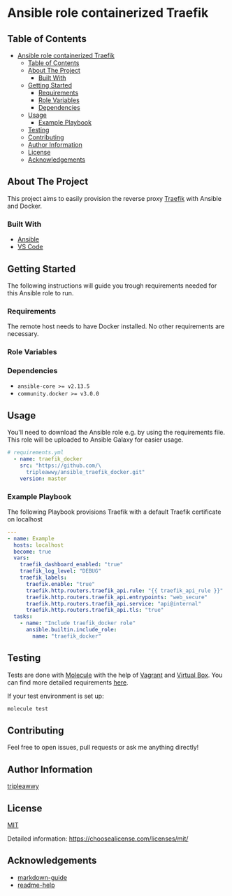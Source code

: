 # Ansible role containerized Traefik

<!-- TABLE OF CONTENTS -->
## Table of Contents

- [Ansible role containerized Traefik](#ansible-role-containerized-traefik)
  - [Table of Contents](#table-of-contents)
  - [About The Project](#about-the-project)
    - [Built With](#built-with)
  - [Getting Started](#getting-started)
    - [Requirements](#requirements)
    - [Role Variables](#role-variables)
    - [Dependencies](#dependencies)
  - [Usage](#usage)
    - [Example Playbook](#example-playbook)
  - [Testing](#testing)
  - [Contributing](#contributing)
  - [Author Information](#author-information)
  - [License](#license)
  - [Acknowledgements](#acknowledgements)

<!-- ABOUT THE PROJECT -->
## About The Project

This project aims to easily provision the reverse proxy [Traefik][traefik_url] with Ansible and Docker.

### Built With

- [Ansible][ansible_url]
- [VS Code][code_url]

<!-- GETTING STARTED -->
## Getting Started

The following instructions will guide you trough requirements needed for this Ansible role to run.

### Requirements
The remote host needs to have Docker installed. No other requirements are necessary.
### Role Variables
### Dependencies
- `ansible-core >= v2.13.5`
- `community.docker >= v3.0.0`

<!-- USAGE -->
## Usage
You'll need to download the Ansible role e.g. by using the requirements file. This role will be uploaded to Ansible Galaxy for easier usage.
```yaml
# requirements.yml
  - name: traefik_docker
    src: "https://github.com/\
      tripleawwy/ansible_traefik_docker.git"
    version: master
```

### Example Playbook
The following Playbook provisions Traefik with a default Traefik certificate on localhost
```yaml
---
- name: Example
  hosts: localhost
  become: true
  vars:
    traefik_dashboard_enabled: "true"
    traefik_log_level: "DEBUG"
    traefik_labels:
      traefik.enable: "true"
      traefik.http.routers.traefik_api.rule: "{{ traefik_api_rule }}"
      traefik.http.routers.traefik_api.entrypoints: "web_secure"
      traefik.http.routers.traefik_api.service: "api@internal"
      traefik.http.routers.traefik_api.tls: "true"
  tasks:
    - name: "Include traefik_docker role"
      ansible.builtin.include_role:
        name: "traefik_docker"
```

<!-- Testing -->
## Testing
Tests are done with [Molecule][molecule_url] with the help of [Vagrant][vagrant_url] and [Virtual Box][vb_url]. You can find more detailed requirements [here][molecule_deps].

If your test environment is set up:
```bash
molecule test
```

<!-- CONTRIBUTING -->
## Contributing
Feel free to open issues, pull requests or ask me anything directly!

<!-- AUTHOR INFORMATION -->
## Author Information
[tripleawwy](https://github.com/tripleawwy)

<!-- License -->
## License
[MIT][mit_url]

Detailed information: https://choosealicense.com/licenses/mit/

<!-- ACKNOWLEDGEMENTS -->
## Acknowledgements

- [markdown-guide](https://about.gitlab.com/handbook/product/technical-writing/markdown-guide/#colorful-sections)
- [readme-help](https://github.com/othneildrew/Best-README-Template)

<!-- MARKDOWN LINKS & IMAGES -->
<!-- https://www.markdownguide.org/basic-syntax/#reference-style-links -->

[traefik_url]: https://traefik.io/
[ansible_url]: https://www.ansible.com/
[code_url]: https://code.visualstudio.com/
[molecule_url]: https://molecule.readthedocs.io/en/latest/ci.html
[vagrant_url]: https://www.vagrantup.com/
[vb_url]: https://www.virtualbox.org/
[molecule_deps]: molecule/default/INSTALL.rst
[mit_url]: https://spdx.org/licenses/MIT.html
